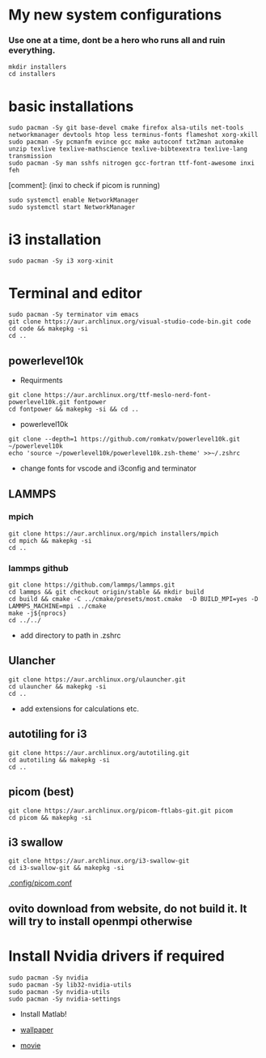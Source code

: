# My new system configurations
### Use one at a time, dont be a hero who runs all and ruin everything.

```
mkdir installers
cd installers
```

# basic installations
```
sudo pacman -Sy git base-devel cmake firefox alsa-utils net-tools networkmanager devtools htop less terminus-fonts flameshot xorg-xkill
sudo pacman -Sy pcmanfm evince gcc make autoconf txt2man automake unzip texlive texlive-mathscience texlive-bibtexextra texlive-lang transmission 
sudo pacman -Sy man sshfs nitrogen gcc-fortran ttf-font-awesome inxi feh
```
[comment]: (inxi to check if picom is running)
```
sudo systemctl enable NetworkManager
sudo systemctl start NetworkManager
```

# i3 installation
```
sudo pacman -Sy i3 xorg-xinit
```

# Terminal and editor
```
sudo pacman -Sy terminator vim emacs
git clone https://aur.archlinux.org/visual-studio-code-bin.git code
cd code && makepkg -si 
cd ..
```
## powerlevel10k
- Requirments
```
git clone https://aur.archlinux.org/ttf-meslo-nerd-font-powerlevel10k.git fontpower
cd fontpower && makepkg -si && cd ..
```
- powerlevel10k
```
git clone --depth=1 https://github.com/romkatv/powerlevel10k.git ~/powerlevel10k
echo 'source ~/powerlevel10k/powerlevel10k.zsh-theme' >>~/.zshrc
```
- change fonts for vscode and i3config and terminator

## LAMMPS
### mpich
```
git clone https://aur.archlinux.org/mpich installers/mpich
cd mpich && makepkg -si
cd ..
```
### lammps github
```
git clone https://github.com/lammps/lammps.git
cd lammps && git checkout origin/stable && mkdir build
cd build && cmake -C ../cmake/presets/most.cmake  -D BUILD_MPI=yes -D LAMMPS_MACHINE=mpi ../cmake
make -j${nprocs}
cd ../../
```
- add directory to path in .zshrc

## Ulancher
```
git clone https://aur.archlinux.org/ulauncher.git
cd ulauncher && makepkg -si
cd ..
```
- add extensions for calculations etc.

## autotiling for i3
```
git clone https://aur.archlinux.org/autotiling.git
cd autotiling && makepkg -si
cd ..
```

## picom (best)
```
git clone https://aur.archlinux.org/picom-ftlabs-git.git picom
cd picom && makepkg -si
```

## i3 swallow
```
git clone https://aur.archlinux.org/i3-swallow-git
cd i3-swallow-git && makepkg -si
```
[.config/picom.conf](.config/picom.conf)

## ovito download from website, do not build it. It will try to install openmpi otherwise

# Install Nvidia drivers if required
```
sudo pacman -Sy nvidia
sudo pacman -Sy lib32-nvidia-utils
sudo pacman -Sy nvidia-utils
sudo pacman -Sy nvidia-settings
```

- Install Matlab!
- [wallpaper](https://github.com/tolovegrover/mydotfiles/assets/59788502/25848dea-26bb-4c87-b81d-6209618bf2ec)



- [movie](https://github.com/tolovegrover/mydotfiles/assets/59788502/8981c1e5-575d-4204-b9c4-7a5c2a9cf98d)






